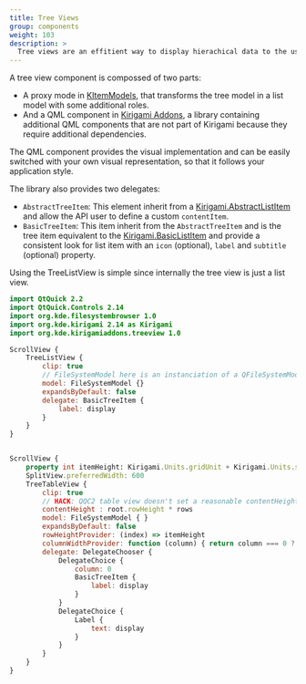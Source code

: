 ```yaml
---
title: Tree Views
group: components
weight: 103
description: >
  Tree views are an effitient way to display hierachical data to the users.
---
```


A tree view component is compossed of two parts:

* A proxy mode in [KItemModels](https://api.kde.org/frameworks/kitemmodels/html/classKDescendantsProxyModel.html),
  that transforms the tree model in a list model with some additional roles.
* And a QML component in [Kirigami Addons](https://invent.kde.org/libraries/kirigami-addons/),
  a library containing additional QML components that are not part
  of Kirigami because they require additional dependencies.

The QML component provides the visual implementation and can be easily switched
with your own visual representation, so that it follows your application style.

The library also provides two delegates:

* `AbstractTreeItem`: This element inherit from a
   [Kirigami.AbstractListItem](docs:kirigami2;AbstractListItem) and allow the API user
   to define a custom `contentItem`.
* `BasicTreeItem`: This item inherit from the `AbstractTreeItem` and is the tree item
   equivalent to the [Kirigami.BasicListItem](docs:kirigami2;BasicListItem) and provide
   a consistent look for list item with an `icon` (optional), `label` and `subtitle`
   (optional) property.

Using the TreeListView is simple since internally the tree view is just a list
view.

```qml
import QtQuick 2.2
import QtQuick.Controls 2.14
import org.kde.filesystembrowser 1.0
import org.kde.kirigami 2.14 as Kirigami
import org.kde.kirigamiaddons.treeview 1.0

ScrollView {
    TreeListView {
        clip: true
        // FileSystemModel here is an instanciation of a QFileSystemModel
        model: FileSystemModel {}
        expandsByDefault: false
        delegate: BasicTreeItem {
            label: display
        }
    }
}
```

```qml

ScrollView {
    property int itemHeight: Kirigami.Units.gridUnit + Kirigami.Units.smallSpacing * 2
    SplitView.preferredWidth: 600
    TreeTableView {
        clip: true
        // HACK: QQC2 table view doesn't set a reasonable contentHeight by default
        contentHeight : root.rowHeight * rows
        model: FileSystemModel { }
        expandsByDefault: false
        rowHeightProvider: (index) => itemHeight
        columnWidthProvider: function (column) { return column === 0 ? 220 : 120 }
        delegate: DelegateChooser {
            DelegateChoice {
                column: 0
                BasicTreeItem {
                    label: display
                }
            }
            DelegateChoice {
                Label {
                    text: display
                }
            }
        }
    }
}
